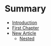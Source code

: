 # Summary

* [Introduction](README.md)
* [First Chapter](chapter1.md)
* [New Article](new-article.md)
  * [Nested](new-article/nested.md)

